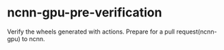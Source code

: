 # ncnn-gpu-pre-verification
Verify the wheels generated with actions. Prepare for a pull request(ncnn-gpu) to ncnn. 
